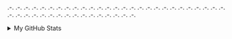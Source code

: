 

<!-- <img align="left" src="https://github-readme-stats.vercel.app/api?username=thuan2172001&count_private=true&show_icons=true&hide_title=true&hide=stars" /> -->
<!-- <p>[![Top Langs](https://github-readme-stats.vercel.app/api/top-langs/?username=thuan2172001&langs_count=8)]</p> -->
<p>.-. .-. .-. .-. .-. .-. .-. .-. .-. .-. .-. .-. .-. .-. .-. .-. .-. .-. .-. .-. .-. .-. .-. .-. .-. .-. .-. .-. .-. .-. .-. .-. .-. .-. .-. .-. .-. .-. .-. .-. .-. .-. .-. </p>

<details>
<summary>My GitHub Stats</summary>
    <hr />
    <table>
        <td>
        <img
            alt="stats"
             height="250vh"
            src="https://github-readme-stats-silk-xi.vercel.app/api?username=thuan2172001&hide=issues&count_private=true&show_icons=true&theme=radical&include_all_commits=true&orgs=acme,evilcorp,fsociety"/>
        </td>
        <td>
        <img
            alt="langs"
             height="250vh"
            src="https://github-readme-stats-silk-xi.vercel.app/api/top-langs/?username=thuan2172001&layout=compact&langs_count=20&count_private=true&theme=radical"/>
        </td>
    </tr>
    </table>
</details>

